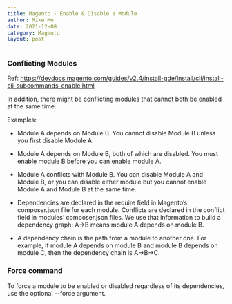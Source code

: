 ```yaml
---
title: Magento - Enable & Disable a Module
author: Mike Mo
date: 2021-12-08
category: Magento
layout: post
---
```


### Conflicting Modules
Ref: https://devdocs.magento.com/guides/v2.4/install-gde/install/cli/install-cli-subcommands-enable.html

In addition, there might be conflicting modules that cannot both be enabled at the same time.

Examples:

- Module A depends on Module B. You cannot disable Module B unless you first disable Module A.

- Module A depends on Module B, both of which are disabled. You must enable module B before you can enable module A.

- Module A conflicts with Module B. You can disable Module A and Module B, or you can disable either module but you cannot enable Module A and Module B at the same time.

- Dependencies are declared in the require field in Magento’s composer.json file for each module. Conflicts are declared in the conflict field in modules’ composer.json files. We use that information to build a dependency graph: A->B means module A depends on module B.

- A dependency chain is the path from a module to another one. For example, if module A depends on module B and module B depends on module C, then the dependency chain is A->B->C.

### Force command
To force a module to be enabled or disabled regardless of its dependencies, use the optional --force argument.

